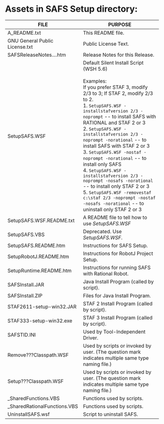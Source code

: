 
# Assets in SAFS Setup directory:

FILE                         |         PURPOSE
------------ | -------------
A_README.txt                    |       This README file.
GNU General Public License.txt  |       Public License Text.
SAFSReleaseNotes....htm         |       Release Notes for this Release.
SetupSAFS.WSF                   |       Default Silent Install Script (WSH 5.6) <br /> <br /> Examples: <br /> If you prefer STAF 3, modify 2/3 to 3; If STAF 2, modify 2/3 to 2. <br /> 1. ```SetupSAFS.WSF -installstafversion 2/3 -noprompt``` -- to install SAFS with RATIONAL and STAF 2 or 3 <br /> 2. ```SetupSAFS.WSF -installstafversion 2/3 -noprompt -norational``` -- to install SAFS with STAF 2 or 3 <br /> 3. ```SetupSAFS.WSF -nostaf -noprompt -norational``` -- to install only SAFS <br /> 4. ```SetupSAFS.WSF -installstafversion 2/3 -noprompt -nosafs -norational``` -- to install only STAF 2 or 3 <br /> 5. ```SetupSAFS.WSF -removestaf c:\staf 2/3 -noprompt -nostaf -nosafs -norational``` -- to uninstall only STAF 2 or 3
SetupSAFS.WSF.README.txt        |       A README file to tell how to use *SetupSAFS.WSF*
SetupSAFS.VBS                   |       Deprecated. Use *SetupSAFS.WSF*.
SetupSAFS.README.htm            |       Instructions for SAFS Setup.
SetupRobotJ.README.htm          |       Instructions for RobotJ Project Setup.
SetupRuntime.README.htm         |       Instructions for running SAFS with Rational Robot.
SAFSInstall.JAR                 |       Java Install Program (called by script).
SAFSInstall.ZIP                 |       Files for Java Install Program.
STAF2611-setup-win32.JAR        |       STAF 2 Install Program (called by script).
STAF333-setup-win32.exe         |       STAF 3 Install Program (called by script).
SAFSTID.INI                     |       Used by Tool-Independent Driver.
Remove???Classpath.WSF          |       Used by scripts or invoked by user. (The question mark indicates multiple same type naming file.)
Setup???Classpath.WSF           |       Used by scripts or invoked by user. (The question mark indicates multiple same type naming file.)
_SharedFunctions.VBS            |       Functions used by scripts.
_SharedRationalFunctions.VBS    |       Functions used by scripts.
UninstallSAFS.wsf               |       Script to uninstall SAFS.